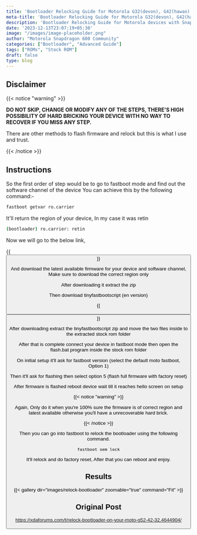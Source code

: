 ```yaml
---
title: 'Bootloader Relocking Guide for Motorola G32(devon), G42(hawao) and G52(rhode)'
meta-title: 'Bootloader Relocking Guide for Motorola G32(devon), G42(hawao) and G52(rhode)'
description: 'Bootloader Relocking Guide for Motorola devices with Snapdragon 680 chipset like G32(codename devon), G42(codename hawao) and G52(codename rhode)'
date: '2023-12-13T23:07:19+05:30'
image: "/images/image-placeholder.png"
author: "Motorola Snapdragon 680 Community"
categories: ["Bootloader", "Advanced Guide"]
tags: ["ROMs", "Stock ROM"]
draft: false
type: blog
---
```


## Disclaimer

{{< notice "warning" >}}

**DO NOT SKIP, CHANGE OR MODIFY ANY OF THE STEPS, THERE'S 
HIGH POSSIBILITY OF HARD BRICKING YOUR DEVICE WITH NO WAY TO RECOVER IF YOU MISS ANY STEP.**

There are other methods to flash firmware and relock but this is what I use and trust.

{{< /notice >}}

## Instructions

So the first order of step would be to go to fastboot mode and find out the software channel of the device
You can achieve this by the following command:-

```bash
fastboot getvar ro.carrier
```

It'll return the region of your device, In my case it was retin

```bash
(bootloader) ro.carrier: retin
```


Now we will go to the below link,

{{<button label="Firmware" link="https://mirrors.lolinet.com/firmware/motorola/rhode/official/">}}

And download the latest available firmware for your device and software channel, Make sure to download the correct region only

After downloading it extract the zip


Then download tinyfastbootscript (en version)

{{<button label="TinyFastbootScript" link="https://mirrors.lolinet.com/software/windows/TinyFastbootScript/">}}

After downloading extract the tinyfastbootscript zip and move the two files inside to the extracted stock rom folder


After that is complete connect your device in fastboot mode then open the flash.bat program inside the stock rom folder

On initial setup it'll ask for fastboot version (select the default moto fastboot, Option 1)

Then it'll ask for flashing then select option 5 (flash full firmware with factory reset)

After firmware is flashed reboot device wait till it reaches hello screen on setup

{{< notice "warning" >}}

Again, Only do it when you're 100% sure the firmware is of correct region and latest available otherwise you'll have a unrecoverable hard brick.

{{< /notice >}}

Then you can go into fastboot to relock the bootloader using the following command.

```bash
fastboot oem lock
```

It'll relock and do factory reset, After that you can reboot and enjoy.

## Results

{{< gallery dir="images/relock-bootloader" zoomable="true" command="Fit" >}}

## Original Post

https://xdaforums.com/t/relock-bootloader-on-your-moto-g52-42-32.4644904/
